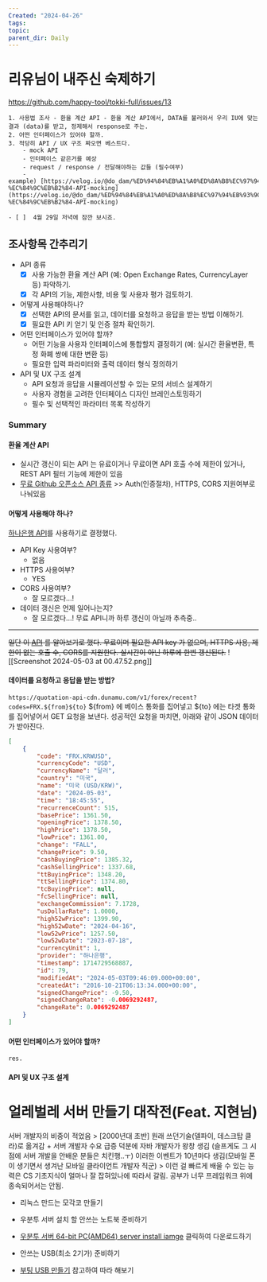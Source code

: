 ```yaml
---
Created: "2024-04-26"
tags: 
topic: 
parent_dir: Daily
---
```

# 리유님이 내주신 숙제하기
https://github.com/happy-tool/tokki-full/issues/13
```
1. 사용법 조사 - 환율 계산 API - 환율 계산 API에서, DATA를 불러와서 우리 IU에 맞는 결과 (data)를 받고, 정제해서 response로 주는.
2. 어떤 인터페이스가 있어야 할까.
3. 적당히 API / UX 구조 짜오면 베스트다.
    - mock API
    - 인터페이스 같은거를 예상
    - request / response / 전달해야하는 값들 (필수여부)
    - example) [https://velog.io/@do_dam/%ED%94%84%EB%A1%A0%ED%8A%B8%EC%97%94%EB%93%9C%EC%97%90%EC%84%9C-%EC%84%9C%EB%B2%84-API-mocking](https://velog.io/@do_dam/%ED%94%84%EB%A1%A0%ED%8A%B8%EC%97%94%EB%93%9C%EC%97%90%EC%84%9C-%EC%84%9C%EB%B2%84-API-mocking)

- [ ]  4월 29일 저녁에 잠깐 보시죠.
```
## 조사항목 간추리기
- API 종류
	- [x] 사용 가능한 환율 계산 API (예: Open Exchange Rates, CurrencyLayer 등) 파악하기.
	- [x] 각 API의 기능, 제한사항, 비용 및 사용자 평가 검토하기.
- 어떻게 사용해야하나? 
	- [x] 선택한 API의 문서를 읽고, 데이터를 요청하고 응답을 받는 방법 이해하기.
	- [x] 필요한 API 키 얻기 및 인증 절차 확인하기.
- 어떤 인터페이스가 있어야 할까?
	- 어떤 기능을 사용자 인터페이스에 통합할지 결정하기 (예: 실시간 환율변환, 특정 화폐 쌍에 대한 변환 등)
	- 필요한 입력 파라미터와 출력 데이터 형식 정의하기
- API 및 UX 구조 설계
	- API 요청과 응답을 시뮬레이션할 수 있는 모의 서비스 설계하기
	- 사용자 경험을 고려한 인터페이스 디자인 브레인스토밍하기
	- 필수 및 선택적인 파라미터 목록 작성하기
### Summary
#### 환율 계산 API
- 실시간 갱신이 되는 API 는 유료이거나 무료이면 API 호출 수에 제한이 있거나, REST API 필터 기능에 제한이 있음
- [무료 Github 오픈소스 API 종류](https://github.com/public-apis/public-apis?tab=readme-ov-file#currency-exchange) >> Auth(인증절차), HTTPS, CORS 지원여부로 나눠있음
#### 어떻게 사용해야 하나? 
[하나은행 API](https://quotation-api-cdn.dunamu.com/v1/forex/recent?codes=FRX.KRWUSD,FRX.KRWJPY,FRX.KRWCNY,FRX.KRWEUR)를 사용하기로 결정했다.
- API Key 사용여부?
	- 없음
- HTTPS 사용여부?
	- YES
- CORS 사용여부?
	- 잘 모르겠다...!
- 데이터 갱신은 언제 일어나는지?
	- 잘 모르겠다...! 무료 API니까 하루 갱신이 아닐까 추측중..
---
~~일단 이 [API](https://github.com/fawazahmed0/exchange-api) 를 알아보기로 했다. 무료이며 필요한 API key 가 없으며, HTTPS 사용, 제한이 없는 호출 수, CORS를 지원한다. 실시간이 아닌 하루에 한번 갱신된다.~~
![[Screenshot 2024-05-03 at 00.47.52.png]]
#### 데이터를 요청하고 응답을 받는 방법?
`https://quotation-api-cdn.dunamu.com/v1/forex/recent?codes=FRX.${from}${to}`
${from} 에 베이스 통화를 집어넣고 ${to} 에는 타겟 통화를 집어넣어서 GET 요청을 보낸다. 성공적인 요청을 마치면, 아래와 같이 JSON 데이터가 받아진다. 

```json
[
    {
        "code": "FRX.KRWUSD",
        "currencyCode": "USD",
        "currencyName": "달러",
        "country": "미국",
        "name": "미국 (USD/KRW)",
        "date": "2024-05-03",
        "time": "18:45:55",
        "recurrenceCount": 515,
        "basePrice": 1361.50,
        "openingPrice": 1378.50,
        "highPrice": 1378.50,
        "lowPrice": 1361.00,
        "change": "FALL",
        "changePrice": 9.50,
        "cashBuyingPrice": 1385.32,
        "cashSellingPrice": 1337.68,
        "ttBuyingPrice": 1348.20,
        "ttSellingPrice": 1374.80,
        "tcBuyingPrice": null,
        "fcSellingPrice": null,
        "exchangeCommission": 7.1728,
        "usDollarRate": 1.0000,
        "high52wPrice": 1399.90,
        "high52wDate": "2024-04-16",
        "low52wPrice": 1257.50,
        "low52wDate": "2023-07-18",
        "currencyUnit": 1,
        "provider": "하나은행",
        "timestamp": 1714729568887,
        "id": 79,
        "modifiedAt": "2024-05-03T09:46:09.000+00:00",
        "createdAt": "2016-10-21T06:13:34.000+00:00",
        "signedChangePrice": -9.50,
        "signedChangeRate": -0.0069292487,
        "changeRate": 0.0069292487
    }
]
```
#### 어떤 인터페이스가 있어야 할까?
`res.`
#### API 및 UX 구조 설계

# 얼레벌레 서버 만들기 대작전(Feat. 지현님)
서버 개발자의 비중이 적었음 > [2000년대 초반] 원래 쓰던기술(델파이, 데스크탑 클라)로 옮겨감 + 서버 개발자 수요 급증 덕분에 자바 개발자가 왕창 생김 (슬프게도 그 시점에 서버 개발을 안배운 분들은 치킨행..ㅜ) 
이러한 이벤트가 10년마다 생김(모바일 폰이 생기면서 생겨난 모바일 클라이언트 개발자 직군) > 이런 걸 빠르게 배울 수 있는 능력은 CS 기초지식이 얼마나 잘 잡혀있나에 따라서 갈림. 공부가 너무 프레임워크 위에 종속되어서는 안됨. 


- 리눅스 만드는 모각코 만들기
- 우분투 서버 설치 할 안쓰는 노트북 준비하기
- [우분투 서버 64-bit PC(AMD64) server install iamge](https://releases.ubuntu.com/noble/ubuntu-24.04-live-server-amd64.iso "https://releases.ubuntu.com/noble/ubuntu-24.04-live-server-amd64.iso") 클릭하여 다운로드하기

- 안쓰는 USB(최소 2기가) 준비하기
- [부팅 USB 만들기](https://rufus.ie/en/) 참고하여 따라 해보기
